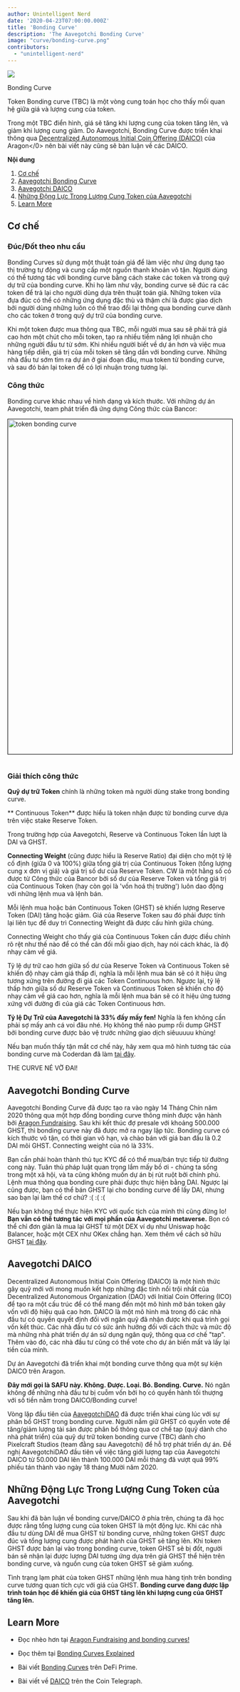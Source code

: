 ```yaml
---
author: Unintelligent Nerd
date: '2020-04-23T07:00:00.000Z'
title: 'Bonding Curve'
description: 'The Aavegotchi Bonding Curve'
image: "curve/bonding-curve.png"
contributors:
  - "unintelligent-nerd"
---
```



<div class="headerImageContainer">
<img class="headerImage" src="/curve/bonding-curve.png">
<p class="headerImageText">Bonding Curve</p>
</div>

Token Bonding curve (TBC) là một vòng cung toán học cho thấy mối quan hệ giữa giá và lượng cung của token.

Trong một TBC điển hình, giá sẽ tăng khi lượng cung của token tăng lên, và giảm khi lượng cung giảm. Do Aavegotchi, Bonding Curve được triển khai thông qua [Decentralized Autonomous Initial Coin Offering (DAICO)](/glossary#daico) của
Aragon</0> nên bài viết này cũng sẽ bàn luận về các DAICO.</p>

<div class="contentsBox">

**Nội dung**

<ol>
<li><a href=#mechanics>Cơ chế</a></li>
<li><a href=#aavegotchi-bonding-curve>Aavegotchi Bonding Curve</a></li>
<li><a href=#aavegotchi-daico>Aavegotchi DAICO</a></li>
<li><a href=#aavegotchi-token-supply-dynamics>Những Động Lực Trong Lượng Cung Token của Aavegotchi</a></li>
<li><a href=#learn-more>Learn More</a></li>
</ol>

</div>

## Cơ chế



### Đúc/Đốt theo nhu cầu

Bonding Curves sử dụng một thuật toán giá để làm việc như ứng dụng tạo thị trường tự động và cung cấp một nguồn thanh khoản vô tận. Người dùng có thể tương tác với bonding curve bằng cách stake các token và trong quỹ dự trữ của bonding curve. Khi họ làm như vậy, bonding curve sẽ đúc ra các token để trả lại cho người dùng dựa trên thuật toán giá. Những token vừa đựa đúc có thể có những ứng dụng đặc thù và thậm chí là được giao dịch bởi người dùng những luôn có thể trao đổi lại thông qua bonding curve dành cho các token ở trong quỹ dự trữ của bonding curve.

Khi một token được mua thông qua TBC, mỗi người mua sau sẽ phải trả giá cao hơn một chút cho mỗi token, tạo ra nhiều tiềm năng lợi nhuận cho những người đầu tư từ sớm. Khi nhiều người biết về dự án hơn và việc mua hàng tiếp diễn, giá trị của mỗi token sẽ tăng dần với bonding curve. Những nhà đầu tư sớm tìm ra dự án ở giai đoạn đầu, mua token từ bonding curve, và sau đó bán lại token để có lợi nhuận trong tương lại.



### Công thức

Bonding curve khác nhau về hình dạng và kích thước. Với những dự án Aavegotchi, team phát triển đã ứng dựng Công thức của Bancor:

<img style = "border: 1px solid; margin-bottom: 15px" src = "/curve/reserve-ratio.png" alt = "token bonding curve" width = "750" />



### Giải thích công thức

**Quỹ dự trữ Token** chính là những token mà người dùng stake trong bonding curve.

** Continuous Token** được hiểu là token nhận được từ bonding curve dựa trên việc stake Reserve Token.

Trong trường hợp của Aavegotchi, Reserve và Continuous Token lần lượt là DAI và GHST. 

**Connecting Weight** (cũng được hiểu là Reserve Ratio) đại diện cho một tỷ lệ cố định (giữa 0 và 100%) giữa tổng giá trị của Continuous Token (tổng lượng cung x đơn vị giá) và giá trị số dư của Reserve Token.  CW là một hằng số có được từ Công thức của Bancor bởi số dư của Reserve Token và tổng giá trị của Continuous Token (hay còn gọi là 'vốn hoá thị trường') luôn dao động với những lệnh mua và lệnh bán.

Mỗi lệnh mua hoặc bán Continuous Token (GHST) sẽ khiến lượng Reserve Token (DAI) tăng hoặc giảm. Giá của Reserve Token sau đó phải được tính lại liên tục để duy trì Connecting Weight đã được cấu hình giữa chúng.

Connecting Weight cho thấy giá của Continuous Token cần được điều chỉnh rõ rệt như thế nào để có thể cân đối mỗi giao dịch, hay nói cách khác, là độ nhạy cảm về giá. 

Tỷ lệ dự trữ cao hơn giữa số dư của Reserve Token và Continuous Token sẽ khiến độ nhạy cảm giá thấp đi, nghĩa là mỗi lệnh mua bán sẽ có ít hiệu ứng tương xứng trên đường đi giá các Token Continuous hơn. Ngược lại, tỷ lệ thấp hơn giữa số dư Reserve Token và Continuous Token sẽ khiến cho độ nhạy cảm về giá cao hơn, nghĩa là mỗi lệnh mua bán sẽ có ít hiệu ứng tương xứng với đường đi của giá các Token Continuous hơn.

**Tỷ lệ Dự Trữ của Aavegotchi là 33% đấy mấy fen!** Nghĩa là fen không cần phải sợ mấy anh cá voi đâu nhé. Họ không thể nào pump rồi dump GHST bởi bonding curve được bảo vệ trước những giao dịch siêuuuuu khủng!

Nếu bạn muốn thấy tận mắt cơ chế này, hãy xem qua mô hình tương tác của bonding curve mà Coderdan đã làm [tại đây](https://observablehq.com/@cinnabarhorse/aavegotchi-bonding-curve).

THE CURVE NÉ VỜ ĐAI!



## Aavegotchi Bonding Curve

Aavegotchi Bonding Curve đã được tạo ra vào ngày 14 Tháng Chín năm 2020 thông qua một hợp đồng bonding curve thông minh được vận hành bởi [Aragon Fundraising](https://fundraising.aragon.black/). Sau khi kết thúc đợ presale với khoảng 500.000 GHST, thì bonding curve này đã được mở ra ngay lập tức. Bonding curve có kích thước vô tận, có thời gian vô hạn, và chào bán với giá ban đầu là 0.2 DAI mõi GHST. Connecting weight của nó là 33%.

Bạn cần phải hoàn thành thủ tục KYC để có thể mua/bán trực tiếp từ đường cong này. Tuân thủ pháp luật quan trọng lắm mấy bồ ơi - chúng ta sống trong một xã hội, và ta cũng không muốn dự án bị rút ruột bởi chính phủ. Lệnh mua thông qua bonding cure phải được thực hiện bằng DAI. Ngược lại cũng được, bạn có thể bán GHST lại cho bonding curve để lấy DAI, nhưng sao bạn lại làm thế cơ chứ? :( :( :(

Nếu bạn không thể thực hiện KYC với quốc tịch của mình thì cũng đừng lo! **Bạn vẫn có thể tương tác với mọi phần của Aavegotchi metaverse.** Bọn có thể chỉ đơn giản là mua lại GHST từ một DEX ví dụ như Uniswap hoặc Balancer, hoặc một CEX như OKex chẳng hạn. Xem thêm về cách sở hữu GHST [tại đây](/ghst#get-ghst).



## Aavegotchi DAICO

Decentralized Autonomous Initial Coin Offering (DAICO) là một hình thức gây quỹ mới với mong muốn kết hợp những đặc tính nổi trội nhất của Decentralized Autonomous Organization (DAO) với Initial Coin Offering (ICO) để tạo ra một cấu trúc để có thể mang đến một mô hình mở bán token gây vốn với độ hiệu quả cao hơn. DAICO là một mô hình mà trong đó các nhà đầu tư có quyền quyết định đối với ngân quỹ đã nhận được khi quá trình gọi vốn kết thúc. Các nhà đầu tư có sức ảnh hưởng đối với cách thức và mức độ mà những nhà phát triển dự án sử dụng ngân quỹ, thông qua cơ chế "tap". Thêm vào đó, các nhà đầu tư cũng có thể vote cho dự án biến mất và lấy lại tiền của mình.

Dự án Aavegotchi đã triển khai một bonding curve thông qua một sự kiện DAICO trên Aragon.

**Đây mới gọi là SAFU này. Không. Được. Loại. Bỏ. Bonding. Curve.** Nó ngăn không để những nhà đầu tư bị cuỗm vốn bởi họ có quyền hành tối thượng với số tiền nằm trong DAICO/Bonding curve!

Vòng lặp đầu tiên của [AavegotchiDAO](/dao) đã được triển khai cùng lúc với sự phân bổ GHST trong bonding curve. Người nắm giữ GHST có quyền vote để tăng/giảm lượng tài sản được phân bổ thông qua cơ chế tap (quỹ dành cho nhà phát triển) của quỹ dự trữ token bonding curve (TBC) dành cho Pixelcraft Studios (team đằng sau Aavegotchi) để hỗ trợ phát triển dự án. Đề nghị AavegotchiDAO đầu tiên về việc tăng giới lượng tap của Aavegotchi DAICO từ 50.000 DAI lên thành 100.000 DAI mỗi tháng đã vượt quá 99% phiếu tán thành vào ngày 18 tháng Mười năm 2020.



## Những Động Lực Trong Lượng Cung Token của Aavegotchi

Sau khi đã bàn luận về bonding curve/DAICO ở phía trên, chúng ta đã học được rằng tổng lượng cung của token GHST là một động lực. Khi các nhà đầu tư dùng DAI để mua GHST từ bonding curve, những token GHST được đúc và tổng lượng cung được phát hành của GHST sẽ tăng lên. Khi token GHST được bán lại vào trong bonding curve, token GHST sẽ bị đốt, người bán sẽ nhận lại được lượng DAI tương ứng dựa trên giá GHST thể hiện trên bonding curve, và nguồn cung của token GHST sẽ giảm xuống.

Tình trạng lạm phát của token GHST những lệnh mua hàng tịnh trên bonding curve tương quan tích cực với giá của GHST. **Bonding curve đang được lập trình toán học để khiến giá của GHST tăng lên khi lượng cung của GHST tăng lên.**



## Learn More

* Đọc nhèo hơn tại [Aragon Fundraising and bonding curves!](https://fundraising.aragon.black/components/bonding-curve)

* Đọc thêm tại [Bonding Curves Explained](https://yos.io/2018/11/10/bonding-curves/)

* Bài viết [Bonding Curves](https://defiprime.com/bonding-curve-explained) trên DeFi Prime.

* Bài viết về [DAICO](https://cointelegraph.com/explained/what-is-a-daico-explained) trên the Coin Telegraph.